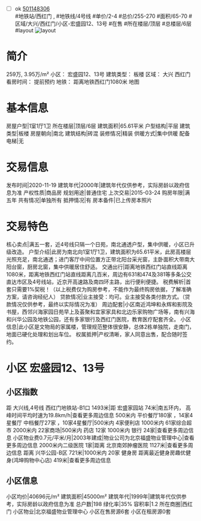 - [ ] ok [501148306](https://bj.5i5j.com/ershoufang/501148306.html)  
 #地铁站/西红门 ,  #地铁线/4号线
#单价/2-4 #总价/255-270 #面积/65-70   #区域/大兴/西红门/小区-宏盛园12、13号 #在售 #所在楼层/顶层 #总楼层/6层 #layout 
![layout](http://image2a.5i5j.com/bdir/layout/b6ff0023e33d4b8792fa1e9ae7b94aed.jpg_P5.jpg) 
# 简介 
 259万,  3.95万/m² 
小区： 宏盛园12、13号
建筑类型： 板楼
区域： 大兴 西红门
看房时间： 提前预约
地铁： 距离地铁西红门1080米 地图
# 基本信息 
 房屋户型|1室1厅1卫
所在楼层|顶层/6层
建筑面积|65.61平米
户型结构|平层
建筑类型|板楼
房屋朝向|南北
建筑结构|砖混
装修情况|精装
供暖方式|集中供暖
配备电梯|无
# 交易信息 
 发布时间|2020-11-19
建筑年代|2000年|建筑年代仅供参考，实际房龄以政府信息为准
产权性质|商品房
规划用途|普通住宅
上次交易|2015-03-24
购房年限|满五年
共有情况|单独所有
抵押情况|有
房本备件|已上传房本照片
# 交易特色 
 核心卖点|满五一套，近4号线只隔一个日苑，南北通透户型，集中供暖，小区已升级改造。
户型介绍|此房为南北向1室1厅1卫，建筑面积为65.61平米，此房高楼层光照充足，南北通透；进门客厅中间位置方正带北阳台采光窗，主卧面积大带南大阳台窗，厨房北窗，集中供暖居住舒适。
交通出行|距离地铁西红门站直线距离1080米，距离地铁西红门站直线距离几百米，周边有631和474及381等多条公交直达市区及4号线站，近京开高速路及南四环主路，出行便利便捷。
税费解析|首套只需要1%契税！（以上税费仅为购房参考，不能作为最终购房依据，了解准确方案，请咨询经纪人）
贷款情况|业主接受：均可。业主接受各类付款方式。（贷款情况仅供参考，最终以实际情况为准）
周边配套|小区南近鸿坤和永辉和影院及书屋，西邻兴海家园日苑早上及荟聚和宜家家具和北边乐家购物广场等，南有兴海和兴华公园及地铁公园，还有多家银行及西红门医院，教育医疗配套齐全。
小区信息|此小区是文物局的家属楼，管理规范整体很安静，总体2栋单独院，走南门，地面已硬化处理和划出车位。
权属抵押|产权清晰，家人同意出售，配合随时签约。
# 小区 宏盛园12、13号
## 小区指数 
 距 大兴线,4号线 西红门地铁站-B1口 1493米|距 宏盛家园站 74米|南五环内， 高峰时间平均时速为19.8km/h|查看更多周边信息
500米内 平价餐厅180家 ，14家4星餐厅
中档餐厅27家 ，10家4星餐厅|500米内 4家便利店
1000米内 61家综合超市
2000米内 22家商场|500米内 药店 12家
1000米内 银行 24家|查看更多周边信息
小区物业费0.7元/平米/月|2003年建成|物业公司为北京福盛物业管理中心|查看更多周边信息
2000米内二级医院 1家|距离 北京南郊肿瘤医院  1127米|查看更多周边信息
距离 兴华公园-B区 721米|1000米内 20家 健身房
距离最近健身房趣优健身(鸿坤购物中心店) 419米|查看更多周边信息
## 小区信息 
 小区均价|40696元/m²
建筑面积|45000m²
建筑年代|1999年|建筑年代仅供参考，实际房龄以政府信息为准
总户数|198
绿化率|35%
容积率|1.2
所在商圈|西红门
小区物业|北京福盛物业管理中心
小区在售房源6套
小区在租房源0套
